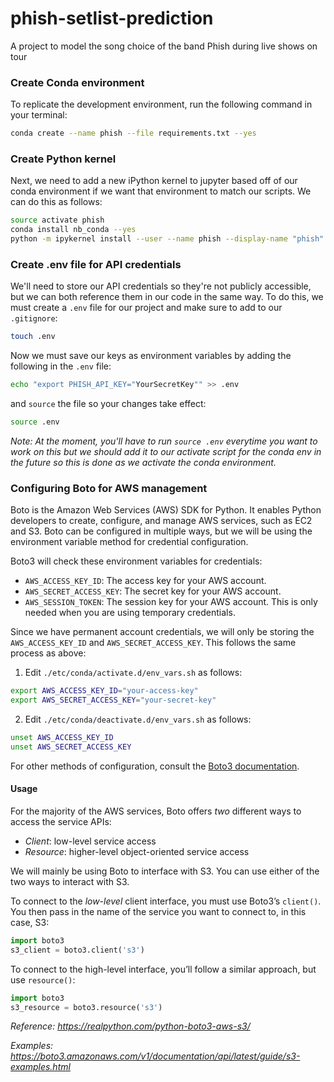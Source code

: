 # phish-setlist-prediction
A project to model the song choice of the band Phish during live shows on tour

### Create Conda environment

To replicate the development environment, run the following command in your terminal:
```bash
conda create --name phish --file requirements.txt --yes
```

### Create Python kernel

Next, we need to add a new iPython kernel to jupyter based off of our conda environment if we want that environment to match our scripts. We can do this as follows:
```bash
source activate phish
conda install nb_conda --yes
python -m ipykernel install --user --name phish --display-name "phish"
```

### Create .env file for API credentials

We'll need to store our API credentials so they're not publicly accessible, but we can both reference them in our code in the same way. To do this, we must create a `.env` file for our project and make sure to add to our `.gitignore`:
```bash
touch .env
```

Now we must save our keys as environment variables by adding the following in the `.env` file:
```bash
echo "export PHISH_API_KEY="YourSecretKey"" >> .env
```
and `source` the file so your changes take effect:
```bash
source .env
```

*Note: At the moment, you'll have to run `source .env` everytime you want to work on this but we should add it to our activate script for the conda env in the future so this is done as we activate the conda environment.*

### Configuring Boto for AWS management

Boto is the Amazon Web Services (AWS) SDK for Python. It enables Python developers to create, configure, and manage AWS services, such as EC2 and S3. Boto can be configured in multiple ways, but we will be using the environment variable method for credential configuration. 

Boto3 will check these environment variables for credentials:

- `AWS_ACCESS_KEY_ID`: The access key for your AWS account.
- `AWS_SECRET_ACCESS_KEY`: The secret key for your AWS account.
- `AWS_SESSION_TOKEN`: The session key for your AWS account. This is only needed when you are using temporary credentials.

Since we have permanent account credentials, we will only be storing the `AWS_ACCESS_KEY_ID` and `AWS_SECRET_ACCESS_KEY`. This follows the same process as above: 
1. Edit `./etc/conda/activate.d/env_vars.sh` as follows:
```bash
export AWS_ACCESS_KEY_ID="your-access-key"
export AWS_SECRET_ACCESS_KEY="your-secret-key"
```
2. Edit `./etc/conda/deactivate.d/env_vars.sh` as follows:
```bash
unset AWS_ACCESS_KEY_ID
unset AWS_SECRET_ACCESS_KEY
```

For other methods of configuration, consult the [Boto3 documentation](https://boto3.amazonaws.com/v1/documentation/api/latest/guide/configuration.html). 

#### Usage

For the majority of the AWS services, Boto offers *two* different ways to access the service APIs:

- *Client*: low-level service access
- *Resource*: higher-level object-oriented service access

We will mainly be using Boto to interface with S3. You can use either of the two ways to interact with S3. 

To connect to the *low-level* client interface, you must use Boto3’s `client()`. You then pass in the name of the service you want to connect to, in this case, S3:
```python 
import boto3
s3_client = boto3.client('s3')
```

To connect to the high-level interface, you’ll follow a similar approach, but use `resource()`:
```python 
import boto3
s3_resource = boto3.resource('s3')
```

*Reference: https://realpython.com/python-boto3-aws-s3/*

*Examples: https://boto3.amazonaws.com/v1/documentation/api/latest/guide/s3-examples.html*
